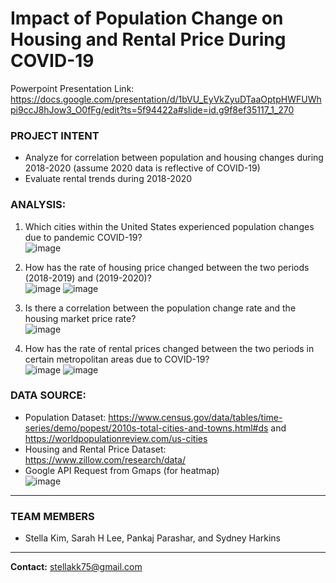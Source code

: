 # Impact of Population Change on Housing and Rental Price During COVID-19

Powerpoint Presentation Link: https://docs.google.com/presentation/d/1bVU_EyVkZyuDTaaOptpHWFUWhpi9ccJ8hJow3_O0fFg/edit?ts=5f94422a#slide=id.g9f8ef35117_1_270

### PROJECT INTENT
* Analyze for correlation between population and housing changes during 2018-2020 (assume 2020 data is reflective of COVID-19) 
* Evaluate rental trends during 2018-2020  

### ANALYSIS:
1. Which cities within the United States experienced population changes due to pandemic COVID-19? </br>
![image](https://user-images.githubusercontent.com/70276685/111051673-f9d25e00-8422-11eb-9a71-0d04a1080f25.png)

2. How has the rate of housing price changed between the two periods (2018-2019) and (2019-2020)? </br>
![image](https://user-images.githubusercontent.com/70276685/111051655-cf80a080-8422-11eb-8694-6d64943e5045.png)
![image](https://user-images.githubusercontent.com/70276685/111051670-ea531500-8422-11eb-8fcc-f6d7ccb122ee.png)

3. Is there a correlation between the population change rate and the housing market price rate?</br>
  ![image](https://user-images.githubusercontent.com/70276685/111051651-c5f73880-8422-11eb-8080-caf2effa0d3e.png)

4. How has the rate of rental prices changed between the two periods in certain metropolitan areas due to COVID-19? </br>
  ![image](https://user-images.githubusercontent.com/70276685/111051635-9b0ce480-8422-11eb-9212-ec8c6c966d6c.png)
  ![image](https://user-images.githubusercontent.com/70276685/111051679-00f96c00-8423-11eb-8a06-a4326767c727.png)

  
### DATA SOURCE:
* Population Dataset: https://www.census.gov/data/tables/time-series/demo/popest/2010s-total-cities-and-towns.html#ds  and https://worldpopulationreview.com/us-cities 
* Housing and Rental Price Dataset:
https://www.zillow.com/research/data/ 
* Google API Request from Gmaps (for heatmap) </br>
 ![image](https://user-images.githubusercontent.com/70276685/111051623-7a448f00-8422-11eb-8a0a-0617cf58a954.png)

 
 
---
### TEAM MEMBERS
* Stella Kim, Sarah H Lee, Pankaj Parashar, and Sydney Harkins
---
**Contact:** stellakk75@gmail.com
